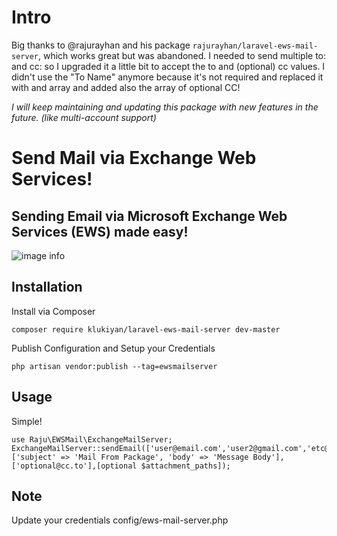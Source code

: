 # Intro
Big thanks to @rajurayhan and his package `rajurayhan/laravel-ews-mail-server`, which works great but was abandoned.
I needed to send multiple to: and cc: so I upgraded it a little bit to accept the to and (optional) cc values.
I didn't use the "To Name" anymore because it's not required and replaced it with and array and added also the array of optional CC!

_I will keep maintaining and updating this package with new features in the future. (like multi-account support)_

# Send Mail via Exchange Web Services!

## Sending Email via Microsoft Exchange Web Services (EWS) made easy! 

![image info](https://upload.wikimedia.org/wikipedia/commons/a/a0/Microsoft_Exchange_logo.svg)
## Installation

Install via Composer

    composer require klukiyan/laravel-ews-mail-server dev-master

Publish Configuration and Setup your Credentials

    php artisan vendor:publish --tag=ewsmailserver

## Usage
Simple! 
  
    use Raju\EWSMail\ExchangeMailServer;
    ExchangeMailServer::sendEmail(['user@email.com','user2@gmail.com','etc@etc'], ['subject' => 'Mail From Package', 'body' => 'Message Body'],['optional@cc.to'],[optional $attachment_paths]);

## Note     
 Update your credentials config/ews-mail-server.php 

